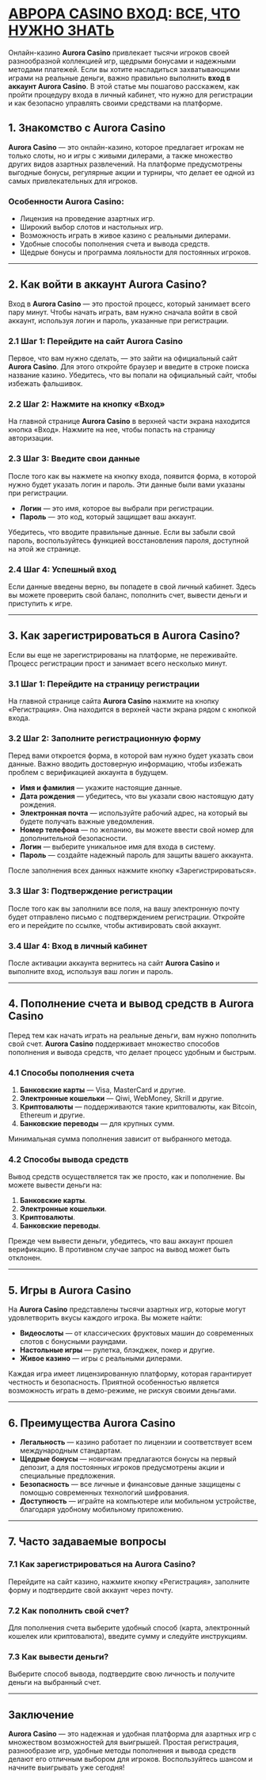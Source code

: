 # [АВРОРА CASINO ВХОД: ВСЕ, ЧТО НУЖНО ЗНАТЬ](https://10trafic-stat2.com/click/668546556bcc6313411604bc/6766/13031/subaccount)

Онлайн-казино **Aurora Casino** привлекает тысячи игроков своей разнообразной коллекцией игр, щедрыми бонусами и надежными методами платежей. Если вы хотите насладиться захватывающими играми на реальные деньги, важно правильно выполнить **вход в аккаунт Aurora Casino**. В этой статье мы пошагово расскажем, как пройти процедуру входа в личный кабинет, что нужно для регистрации и как безопасно управлять своими средствами на платформе.

## 1. Знакомство с Aurora Casino

**Aurora Casino** — это онлайн-казино, которое предлагает игрокам не только слоты, но и игры с живыми дилерами, а также множество других видов азартных развлечений. На платформе предусмотрены выгодные бонусы, регулярные акции и турниры, что делает ее одной из самых привлекательных для игроков.

### Особенности **Aurora Casino**:

* Лицензия на проведение азартных игр.
* Широкий выбор слотов и настольных игр.
* Возможность играть в живое казино с реальными дилерами.
* Удобные способы пополнения счета и вывода средств.
* Щедрые бонусы и программа лояльности для постоянных игроков.

***

## 2. Как войти в аккаунт Aurora Casino?

Вход в **Aurora Casino** — это простой процесс, который занимает всего пару минут. Чтобы начать играть, вам нужно сначала войти в свой аккаунт, используя логин и пароль, указанные при регистрации.

### 2.1 Шаг 1: Перейдите на сайт Aurora Casino

Первое, что вам нужно сделать, — это зайти на официальный сайт **Aurora Casino**. Для этого откройте браузер и введите в строке поиска название казино. Убедитесь, что вы попали на официальный сайт, чтобы избежать фальшивок.

### 2.2 Шаг 2: Нажмите на кнопку «Вход»

На главной странице **Aurora Casino** в верхней части экрана находится кнопка «Вход». Нажмите на нее, чтобы попасть на страницу авторизации.

### 2.3 Шаг 3: Введите свои данные

После того как вы нажмете на кнопку входа, появится форма, в которой нужно будет указать логин и пароль. Эти данные были вами указаны при регистрации.

* **Логин** — это имя, которое вы выбрали при регистрации.
* **Пароль** — это код, который защищает ваш аккаунт.

Убедитесь, что вводите правильные данные. Если вы забыли свой пароль, воспользуйтесь функцией восстановления пароля, доступной на этой же странице.

### 2.4 Шаг 4: Успешный вход

Если данные введены верно, вы попадете в свой личный кабинет. Здесь вы можете проверить свой баланс, пополнить счет, вывести деньги и приступить к игре.

***

## 3. Как зарегистрироваться в **Aurora Casino**?

Если вы еще не зарегистрированы на платформе, не переживайте. Процесс регистрации прост и занимает всего несколько минут.

### 3.1 Шаг 1: Перейдите на страницу регистрации

На главной странице сайта **Aurora Casino** нажмите на кнопку «Регистрация». Она находится в верхней части экрана рядом с кнопкой входа.

### 3.2 Шаг 2: Заполните регистрационную форму

Перед вами откроется форма, в которой вам нужно будет указать свои данные. Важно вводить достоверную информацию, чтобы избежать проблем с верификацией аккаунта в будущем.

* **Имя и фамилия** — укажите настоящие данные.
* **Дата рождения** — убедитесь, что вы указали свою настоящую дату рождения.
* **Электронная почта** — используйте рабочий адрес, на который вы будете получать важные уведомления.
* **Номер телефона** — по желанию, вы можете ввести свой номер для дополнительной безопасности.
* **Логин** — выберите уникальное имя для входа в систему.
* **Пароль** — создайте надежный пароль для защиты вашего аккаунта.

После заполнения всех данных нажмите кнопку «Зарегистрироваться».

### 3.3 Шаг 3: Подтверждение регистрации

После того как вы заполнили все поля, на вашу электронную почту будет отправлено письмо с подтверждением регистрации. Откройте его и перейдите по ссылке, чтобы активировать свой аккаунт.

### 3.4 Шаг 4: Вход в личный кабинет

После активации аккаунта вернитесь на сайт **Aurora Casino** и выполните вход, используя ваш логин и пароль.

***

## 4. Пополнение счета и вывод средств в **Aurora Casino**

Перед тем как начать играть на реальные деньги, вам нужно пополнить свой счет. **Aurora Casino** поддерживает множество способов пополнения и вывода средств, что делает процесс удобным и быстрым.

### 4.1 Способы пополнения счета

1. **Банковские карты** — Visa, MasterCard и другие.
2. **Электронные кошельки** — Qiwi, WebMoney, Skrill и другие.
3. **Криптовалюты** — поддерживаются такие криптовалюты, как Bitcoin, Ethereum и другие.
4. **Банковские переводы** — для крупных сумм.

Минимальная сумма пополнения зависит от выбранного метода.

### 4.2 Способы вывода средств

Вывод средств осуществляется так же просто, как и пополнение. Вы можете вывести деньги на:

1. **Банковские карты**.
2. **Электронные кошельки**.
3. **Криптовалюты**.
4. **Банковские переводы**.

Прежде чем вывести деньги, убедитесь, что ваш аккаунт прошел верификацию. В противном случае запрос на вывод может быть отклонен.

***

## 5. Игры в **Aurora Casino**

На **Aurora Casino** представлены тысячи азартных игр, которые могут удовлетворить вкусы каждого игрока. Вы можете найти:

* **Видеослоты** — от классических фруктовых машин до современных слотов с бонусными раундами.
* **Настольные игры** — рулетка, блэкджек, покер и другие.
* **Живое казино** — игры с реальными дилерами.

Каждая игра имеет лицензированную платформу, которая гарантирует честность и безопасность. Приятной особенностью является возможность играть в демо-режиме, не рискуя своими деньгами.

***

## 6. Преимущества **Aurora Casino**

* **Легальность** — казино работает по лицензии и соответствует всем международным стандартам.
* **Щедрые бонусы** — новичкам предлагаются бонусы на первый депозит, а для постоянных игроков предусмотрены акции и специальные предложения.
* **Безопасность** — все личные и финансовые данные защищены с помощью современных технологий шифрования.
* **Доступность** — играйте на компьютере или мобильном устройстве, благодаря удобному мобильному приложению.

***

## 7. Часто задаваемые вопросы

### 7.1 Как зарегистрироваться на **Aurora Casino**?

Перейдите на сайт казино, нажмите кнопку «Регистрация», заполните форму и подтвердите свой аккаунт через почту.

### 7.2 Как пополнить свой счет?

Для пополнения счета выберите удобный способ (карта, электронный кошелек или криптовалюта), введите сумму и следуйте инструкциям.

### 7.3 Как вывести деньги?

Выберите способ вывода, подтвердите свою личность и получите деньги на выбранный счет.

***

## Заключение

**Aurora Casino** — это надежная и удобная платформа для азартных игр с множеством возможностей для выигрышей. Простая регистрация, разнообразие игр, удобные методы пополнения и вывода средств делают его отличным выбором для игроков. Воспользуйтесь шансом и начните выигрывать уже сегодня!
